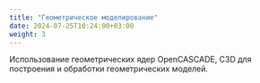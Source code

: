 ```yaml
---
title: "Геометрическое моделирование"
date: 2024-07-25T10:24:00+03:00
weight: 3
---
```


Использование геометрических ядер OpenCASCADE, C3D для построения и обработки геометрических моделей.

